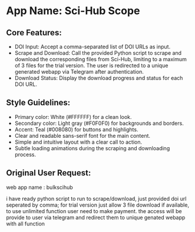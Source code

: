 # **App Name**: Sci-Hub Scope

## Core Features:

- DOI Input: Accept a comma-separated list of DOI URLs as input.
- Scrape and Download: Call the provided Python script to scrape and download the corresponding files from Sci-Hub, limiting to a maximum of 3 files for the trial version. The user is redirected to a unique generated webapp via Telegram after authentication.
- Download Status: Display the download progress and status for each DOI URL.

## Style Guidelines:

- Primary color: White (#FFFFFF) for a clean look.
- Secondary color: Light gray (#F0F0F0) for backgrounds and borders.
- Accent: Teal (#008080) for buttons and highlights.
- Clear and readable sans-serif font for the main content.
- Simple and intuitive layout with a clear call to action.
- Subtle loading animations during the scraping and downloading process.

## Original User Request:
web app name : bulkscihub

i have ready python script to run to scrape/download, just provided doi url seperated by comma; for trial version just allow 3 file download if available, to use unlimited function user need to make payment. the access will be provide to user via telegram and redirect them to unique genated webapp with all function
  